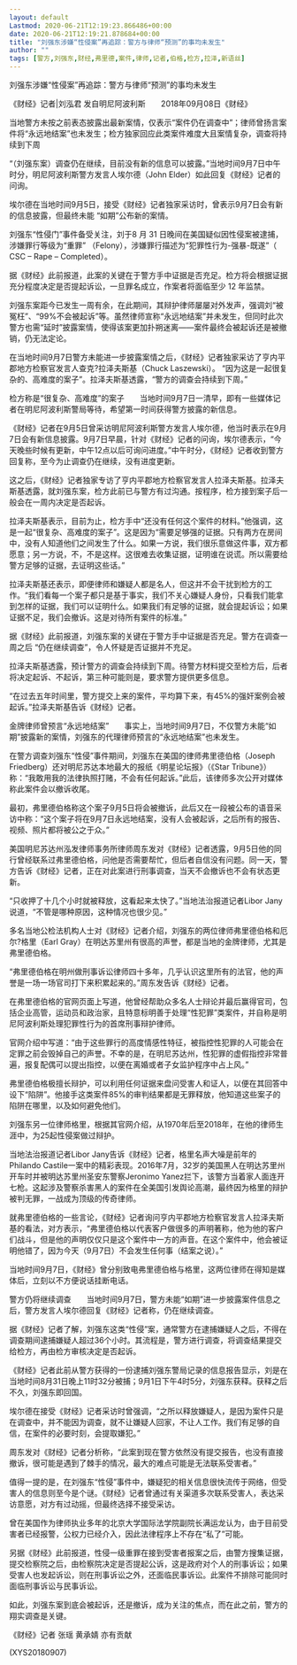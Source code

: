 ```yaml
---
layout: default
Lastmod: 2020-06-21T12:19:23.866486+00:00
date: 2020-06-21T12:19:21.878684+00:00
title: "刘强东涉嫌“性侵案”再追踪：警方与律师“预测”的事均未发生"
author: ""
tags: [警方,刘强东,财经,弗里德,案件,律师,记者,伯格,检方,拉泽,新语丝]
---
```


刘强东涉嫌“性侵案”再追踪：警方与律师“预测”的事均未发生

《财经》记者|刘泓君 发自明尼阿波利斯　　2018年09月08日《财经》

当地警方未按之前表态披露出最新案情，仅表示“案件仍在调查中”；律师曾扬言案件将“永远地结案”也未发生；检方独家回应此类案件难度大且案情复杂，调查将持续到下周

“（刘强东案）调查仍在继续，目前没有新的信息可以披露。”当地时间9月7日中午时分，明尼阿波利斯警方发言人埃尔德（John Elder）如此回复《财经》记者的问询。

埃尔德在当地时间9月5日，接受《财经》记者独家采访时，曾表示9月7日会有新的信息披露，但最终未能 “如期”公布新的案情。

刘强东“性侵门”事件备受关注，刘于8 月 31 日晚间在美国疑似因性侵案被逮捕，涉嫌罪行等级为“重罪” （Felony），涉嫌罪行描述为“犯罪性行为-强暴-既遂”（ CSC – Rape – Completed）。

据《财经》此前报道，此案的关键在于警方手中证据是否充足。检方将会根据证据充分程度决定是否提起诉讼，一旦罪名成立，作案者将面临至少 12 年监禁。

刘强东案距今已发生一周有余，在此期间，其辩护律师屡屡对外发声，强调刘“被冤枉”、“99%不会被起诉”等。虽然律师宣称“永远地结案”并未发生，但同时此次警方也需“延时”披露案情，使得该案更加扑朔迷离——案件最终会被起诉还是被撤销，仍无法定论。

在当地时间9月7日警方未能进一步披露案情之后，《财经》记者独家采访了亨内平郡地方检察官发言人查克?拉泽夫斯基（Chuck Laszewski）。 “因为这是一起很复杂的、高难度的案子”。拉泽夫斯基透露，“警方的调查会持续到下周。”

检方称是“很复杂、高难度”的案子　　当地时间9月7日一清早，即有一些媒体记者在明尼阿波利斯警局等待，希望第一时间获得警方披露的新信息。

《财经》记者在9月5日曾采访明尼阿波利斯警方发言人埃尔德，他当时表示在9月7日会有新信息披露。9月7日早晨，针对《财经》记者的问询，埃尔德表示，“今天晚些时候有更新，中午12点以后可询问进度。”中午时分，《财经》记者收到警方回复称，至今为止调查仍在继续，没有进度更新。

这之后，《财经》记者独家专访了亨内平郡地方检察官发言人拉泽夫斯基。拉泽夫斯基透露，就刘强东案，检方此前已与警方有过沟通。按程序，检方接到案子后一般会在一周内决定是否起诉。

拉泽夫斯基表示，目前为止，检方手中“还没有任何这个案件的材料。”他强调，这是一起“很复杂、高难度的案子”。这是因为“需要足够强的证据。只有两方在房间中，没有人知道他们之间发生了什么。如果一方说，我们很乐意做这件事，双方都愿意；另一方说，不，不是这样。这很难去收集证据，证明谁在说谎。所以需要给警方足够的证据，去证明这些话。”

拉泽夫斯基还表示，即便律师和嫌疑人都是名人，但这并不会干扰到检方的工作。“我们看每一个案子都只是基于事实，我们不关心嫌疑人身份，只看我们能拿到怎样的证据，我们可以证明什么。如果我们有足够的证据，就会提起诉讼；如果证据不足，我们会撤诉。这是对待所有案件的标准。”

据《财经》此前报道，刘强东案的关键在于警方手中证据是否充足。警方在调查一周之后 “仍在继续调查”，令人怀疑是否证据并不充足。

拉泽夫斯基透露，预计警方的调查会持续到下周。待警方材料提交至检方后，后者将决定起诉、不起诉，第三种可能则是，要求警方提供更多信息。

“在过去五年时间里，警方提交上来的案件，平均算下来，有45%的强奸案例会被起诉。”拉泽夫斯基告诉《财经》记者。

金牌律师曾预言“永远地结案”　　事实上，当地时间9月7日，不仅警方未能“如期”披露新的案情，刘强东的代理律师预言的“永远地结案”也未发生。

在警方调查刘强东“性侵”事件期间，刘强东在美国的律师弗里德伯格（Joseph Friedberg）还对明尼苏达本地最大的报纸《明星论坛报》（《Star Tribune》）称：“我敢用我的法律执照打赌，不会有任何起诉。”此后，该律师多次公开对媒体称此案件会以撤诉收尾。

最初，弗里德伯格称这个案子9月5日将会被撤诉，此后又在一段被公布的语音采访中称：“这个案子将在9月7日永远地结案，没有人会被起诉，之后所有的报告、视频、照片都将被公之于众。”

美国明尼苏达州泓发律师事务所律师周东发对《财经》记者透露，9月5日他的同行曾经联系过弗里德伯格，问他是否需要帮忙，但后者自信没有问题。同一天，警方告诉《财经》记者，正在对此案进行刑事调查，当天不会撤诉也不会有状态更新。

“只收押了十几个小时就被释放，这看起来太快了。”当地法治报道记者Libor Jany说道，“不管是哪种原因，这种情况也很少见。”

多名当地公检法机构人士对《财经》记者介绍，刘强东的两位律师弗里德伯格和厄尔?格里（Earl Gray）在明达苏里州有很高的声誉，都是当地的金牌律师，尤其是弗里德伯格。

“弗里德伯格在明州做刑事诉讼律师四十多年，几乎认识这里所有的法官，他的声誉是一场一场官司打下来积累起来的。”周东发告诉《财经》记者。

在弗里德伯格的官网页面上写道，他曾经帮助众多名人士辩论并最后赢得官司，包括企业高管，运动员和政治家，且特意标明善于处理“性犯罪”类案件，并自称是明尼阿波利斯处理犯罪性行为的首席刑事辩护律师。

官网介绍中写道：“由于这些罪行的高度情感性特征，被指控性犯罪的人可能会在定罪之前会毁掉自己的声誉。不幸的是，在明尼苏达州，性犯罪的虚假指控非常普遍，报复配偶可以提出指控，以便在离婚或者子女监护程序中占上风。”

弗里德伯格极擅长辩护，可以利用任何证据来盘问受害人和证人，以便在其回答中设下“陷阱”。他接手这类案件85%的审判结果都是无罪释放，他知道这些案子的陷阱在哪里，以及如何避免他们。

刘强东另一位律师格里，根据其官网介绍，从1970年后至2018年，在他的律师生涯中，为25起性侵案做过辩护。

当地法治报道记者Libor Jany告诉《财经》记者，格里名声大噪是前年的Philando Castile一案中的精彩表现。2016年7月，32岁的美国黑人在明达苏里州开车时并被明达苏里州圣安东警察Jeronimo Yanez拦下，该警方当着家人面连开七枪。这起涉及警察杀害黑人的案件在全美国引发舆论高潮，最终因为格里的辩护被判无罪，一战成为顶级的传奇律师。

就弗里德伯格的一些言论，《财经》记者询问亨内平郡地方检察官发言人拉泽夫斯基的看法，对方表示，“弗里德伯格以代表客户做很多的声明著称，他为他的客户们战斗，但是他的声明仅仅只是这个案件中一方的声音。在这个案件中，他会被证明他错了，因为今天（9月7日）不会发生任何事（结案之说）。”

当地时间9月7日，《财经》曾分别致电弗里德伯格与格里，这两位律师在得知是媒体后，立刻以不方便说话挂断电话。

警方仍将继续调查　　当地时间9月7日，警方未能“如期”进一步披露案件信息之后，警方发言人埃尔德回复《财经》记者称，仍在继续调查。

据《财经》记者了解，刘强东这类“性侵”案，通常警方在逮捕嫌疑人之后，不得在调查期间逮捕嫌疑人超过36个小时。其流程是，警方进行调查，将调查结果提交给检方，再由检方审核决定是否起诉。

《财经》记者此前从警方获得的一份逮捕刘强东警局记录的信息报告显示，刘是在当地时间8月31日晚上11时32分被捕；9月1日下午4时5分，刘强东获释。获释之后不久，刘强东即回国。

埃尔德在接受《财经》记者采访时曾强调，“之所以释放嫌疑人，是因为案件只是在调查中，并不能因为调查，就不让嫌疑人回家，不让人工作。我们有足够的自信，在案件的必要时刻，会提取嫌犯。”

周东发对《财经》记者分析称，“此案到现在警方依然没有提交报告，也没有直接撤诉，很可能是遇到了棘手的情况，最大的难点可能是无法联系受害者。”

值得一提的是，在刘强东“性侵”事件中，嫌疑犯的相关信息很快流传于网络，但受害人的信息则至今是个谜。《财经》记者曾通过有关渠道多次联系受害人，表达采访意愿，对方有过动摇，但最终选择不接受采访。

曾在美国作为律师执业多年的北京大学国际法学院副院长满运龙认为，由于目前受害者已经报警，公权力已经介入，因此法律程序上不存在“私了”可能。

另据《财经》此前报道，性侵一级重罪在接到受害者报案之后，由警方搜集证据，提交检察院之后，由检察院决定是否提起公诉，这是政府对个人的刑事诉讼；如果受害人也发起诉讼，则在刑事诉讼之外，还面临民事诉讼。此案件不排除可能同时面临刑事诉讼与民事诉讼。

如此，刘强东案到底会被起诉，还是撤诉，成为关注的焦点，而在此之前，警方的翔实调查是关键。

《财经》记者 张瑶 黄承婧 亦有贡献

(XYS20180907)

